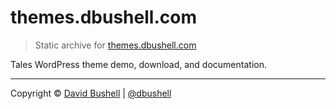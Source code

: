 themes.dbushell.com
===================

> Static archive for [themes.dbushell.com](https://themes.dbushell.com/)

Tales WordPress theme demo, download, and documentation.

* * *

Copyright © [David Bushell](http://dbushell.com) | [@dbushell](http://twitter.com/dbushell)
